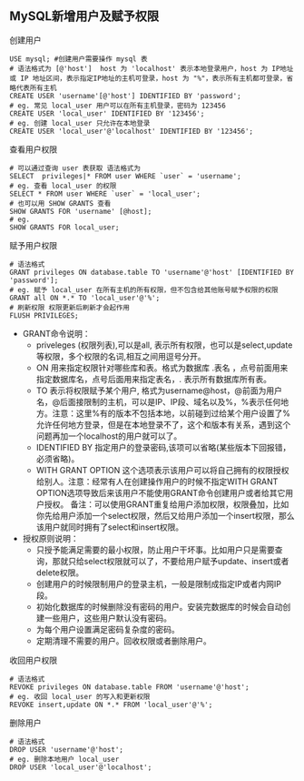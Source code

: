 


## MySQL新增用户及赋予权限

创建用户
```
USE mysql; #创建用户需要操作 mysql 表
# 语法格式为 [@'host']  host 为 'localhost' 表示本地登录用户，host 为 IP地址或 IP 地址区间，表示指定IP地址的主机可登录，host 为 "%"，表示所有主机都可登录，省略代表所有主机
CREATE USER 'username'[@'host'] IDENTIFIED BY 'password';
# eg. 常见 local_user 用户可以在所有主机登录，密码为 123456
CREATE USER 'local_user' IDENTIFIED BY '123456';
# eg. 创建 local_user 只允许在本地登录
CREATE USER 'local_user'@'localhost' IDENTIFIED BY '123456';
```
查看用户权限
```
# 可以通过查询 user 表获取 语法格式为
SELECT  privileges|* FROM user WHERE `user` = 'username';
# eg. 查看 local_user 的权限
SELECT * FROM user WHERE `user` = 'local_user';
# 也可以用 SHOW GRANTS 查看
SHOW GRANTS FOR 'username' [@host];
# eg.
SHOW GRANTS FOR local_user;
```
赋予用户权限
```
# 语法格式
GRANT privileges ON database.table TO 'username'@'host' [IDENTIFIED BY 'password'];
# eg. 赋予 local_user 在所有主机的所有权限，但不包含给其他账号赋予权限的权限
GRANT all ON *.* TO 'local_user'@'%';
# 刷新权限 权限更新后刷新才会起作用
FLUSH PRIVILEGES;
```

- GRANT命令说明：
    - priveleges (权限列表),可以是all, 表示所有权限，也可以是select,update等权限，多个权限的名词,相互之间用逗号分开。
    - ON 用来指定权限针对哪些库和表。格式为数据库 .表名 ，点号前面用来指定数据库名，点号后面用来指定表名，*.* 表示所有数据库所有表。
    - TO 表示将权限赋予某个用户, 格式为username@host，@前面为用户名，@后面接限制的主机，可以是IP、IP段、域名以及%，%表示任何地方。注意：这里%有的版本不包括本地，以前碰到过给某个用户设置了%允许任何地方登录，但是在本地登录不了，这个和版本有关系，遇到这个问题再加一个localhost的用户就可以了。
    - IDENTIFIED BY 指定用户的登录密码,该项可以省略(某些版本下回报错，必须省略)。
    - WITH GRANT OPTION 这个选项表示该用户可以将自己拥有的权限授权给别人。注意：经常有人在创建操作用户的时候不指定WITH GRANT OPTION选项导致后来该用户不能使用GRANT命令创建用户或者给其它用户授权。
    备注：可以使用GRANT重复给用户添加权限，权限叠加，比如你先给用户添加一个select权限，然后又给用户添加一个insert权限，那么该用户就同时拥有了select和insert权限。
- 授权原则说明：
    - 只授予能满足需要的最小权限，防止用户干坏事。比如用户只是需要查询，那就只给select权限就可以了，不要给用户赋予update、insert或者delete权限。
    - 创建用户的时候限制用户的登录主机，一般是限制成指定IP或者内网IP段。
    - 初始化数据库的时候删除没有密码的用户。安装完数据库的时候会自动创建一些用户，这些用户默认没有密码。
    - 为每个用户设置满足密码复杂度的密码。
    - 定期清理不需要的用户。回收权限或者删除用户。

收回用户权限
```
# 语法格式
REVOKE privileges ON database.table FROM 'username'@'host';
# eg. 收回 local_user 的写入和更新权限
REVOKE insert,update ON *.* FROM 'local_user'@'%';
```
删除用户
```
# 语法格式
DROP USER 'username'@'host';
# eg. 删除本地用户 local_user
DROP USER 'local_user'@'localhost';
```